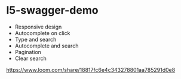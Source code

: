 # l5-swagger-demo

- Responsive design
- Autocomplete on click
- Type and search
- Autocomplete and search
- Pagination
- Clear search

https://www.loom.com/share/18817fc6e4c343278801aa785291d0e8
